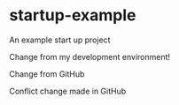 # startup-example
An example start up project

Change from my development environment!

Change from GitHub

Conflict change made in GitHub
